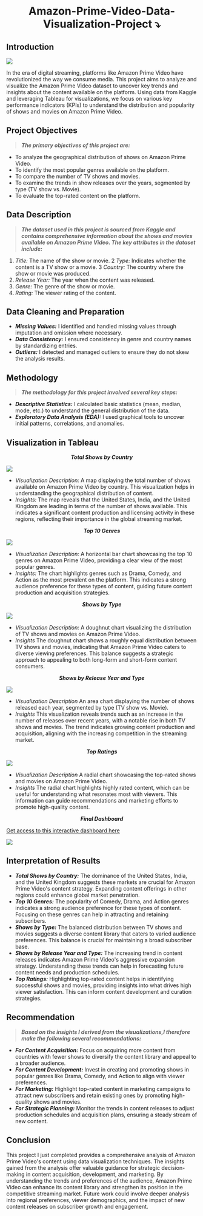 # <p align = 'center'> Amazon-Prime-Video-Data-Visualization-Project ⤵️ </p>

## Introduction

![](https://github.com/paragon-tech001/Amazon-Prime-Video-Data-Visualization-Project/blob/main/Prime%20video%20logo.png)

In the era of digital streaming, platforms like Amazon Prime Video have revolutionized the way we consume media. This project aims to analyze and visualize the Amazon Prime Video dataset to uncover key trends and insights about the content available on the platform. Using data from Kaggle and leveraging Tableau for visualizations, we focus on various key performance indicators (KPIs) to understand the distribution and popularity of shows and movies on Amazon Prime Video.


## Project Objectives

>**_The primary objectives of this project are:_**
- To analyze the geographical distribution of shows on Amazon Prime Video.
- To identify the most popular genres available on the platform.
- To compare the number of TV shows and movies.
- To examine the trends in show releases over the years, segmented by type (TV show vs. Movie).
- To evaluate the top-rated content on the platform.

## Data Description

>**_The dataset used in this project is sourced from Kaggle and contains comprehensive information about the shows and movies available on Amazon Prime Video. The key attributes in the dataset include:_**
1. _Title:_ The name of the show or movie.
2 _Type:_ Indicates whether the content is a TV show or a movie.
3 _Country:_ The country where the show or movie was produced.
4. _Release Year:_ The year when the content was released.
5. _Genre:_ The genre of the show or movie.
6. _Rating:_ The viewer rating of the content.

## Data Cleaning and Preparation

- **_Missing Values:_** I identified and handled missing values through imputation and omission where necessary.
- **_Data Consistency:_** I ensured consistency in genre and country names by standardizing entries.
- **_Outliers:_** I detected and managed outliers to ensure they do not skew the analysis results.

## Methodology
>**_The methodology for this project involved several key steps:_**

- **_Descriptive Statistics:_** I calculated basic statistics (mean, median, mode, etc.) to understand the general distribution of the data.
- **_Exploratory Data Analysis (EDA):_** I used graphical tools to uncover initial patterns, correlations, and anomalies.

## Visualization in Tableau

 **_<p align = 'center'> Total Shows by Country </p>_**

 ![](https://github.com/paragon-tech001/Amazon-Prime-Video-Data-Visualization-Project/blob/main/Total%20shows%20by%20country.PNG)

- _Visualization Description:_
A map displaying the total number of shows available on Amazon Prime Video by country. This visualization helps in understanding the geographical distribution of content.
- _Insights:_
The map reveals that the United States, India, and the United Kingdom are leading in terms of the number of shows available. This indicates a significant content production and licensing activity in these regions, reflecting their importance in the global streaming market.

**_<p align = 'center'> Top 10 Genres </p>_**

![](https://github.com/paragon-tech001/Amazon-Prime-Video-Data-Visualization-Project/blob/main/Top%2010%20genre.PNG)

- _Visualization Description:_
A horizontal bar chart showcasing the top 10 genres on Amazon Prime Video, providing a clear view of the most popular genres.
- _Insights:_
The chart highlights genres such as Drama, Comedy, and Action as the most prevalent on the platform. This indicates a strong audience preference for these types of content, guiding future content production and acquisition strategies.

 **_<p align = 'center'> Shows by Type </p>_**

![](https://github.com/paragon-tech001/Amazon-Prime-Video-Data-Visualization-Project/blob/main/Shows%20by%20type.PNG)

- _Visualization Description:_
A doughnut chart visualizing the distribution of TV shows and movies on Amazon Prime Video.
- _Insights_
The doughnut chart shows a roughly equal distribution between TV shows and movies, indicating that Amazon Prime Video caters to diverse viewing preferences. This balance suggests a strategic approach to appealing to both long-form and short-form content consumers.

**_<p align = 'center'> Shows by Release Year and Type </p>_**

![](https://github.com/paragon-tech001/Amazon-Prime-Video-Data-Visualization-Project/blob/main/Shows%20by%20release%20year%20and%20type.PNG)

- _Visualization Description_
An area chart displaying the number of shows released each year, segmented by type (TV show vs. Movie).
- _Insights_
This visualization reveals trends such as an increase in the number of releases over recent years, with a notable rise in both TV shows and movies. The trend indicates growing content production and acquisition, aligning with the increasing competition in the streaming market.

**_<p align = 'center'> Top Ratings </p>_**

![](https://github.com/paragon-tech001/Amazon-Prime-Video-Data-Visualization-Project/blob/main/Top%20ratings.PNG)

- _Visualization Description_
A radial chart showcasing the top-rated shows and movies on Amazon Prime Video.
- _Insights_
The radial chart highlights highly rated content, which can be useful for understanding what resonates most with viewers. This information can guide recommendations and marketing efforts to promote high-quality content.

**_<p align = 'center'> Final Dashboard </p>_**

[Get access to this interactive dashboard here ](https://public.tableau.com/app/profile/azeez.olasupo/viz/AmazonPrimeVideoDashboard_17118519823610/AmazonPrimeVideoDashboard)

![](https://github.com/paragon-tech001/Amazon-Prime-Video-Data-Visualization-Project/blob/main/Amazon%20Prime%20Video%20Dashboard.png)

## Interpretation of Results

- **_Total Shows by Country:_** The dominance of the United States, India, and the United Kingdom suggests these markets are crucial for Amazon Prime Video's content strategy. Expanding content offerings in other regions could enhance global market penetration.
- **_Top 10 Genres:_** The popularity of  Comedy, Drama, and Action genres indicates a strong audience preference for these types of content. Focusing on these genres can help in attracting and retaining subscribers.
- **_Shows by Type:_** The balanced distribution between TV shows and movies suggests a diverse content library that caters to varied audience preferences. This balance is crucial for maintaining a broad subscriber base.
- **_Shows by Release Year and Type:_** The increasing trend in content releases indicates Amazon Prime Video's aggressive expansion strategy. Understanding these trends can help in forecasting future content needs and production schedules.
- **_Top Ratings:_** Highlighting top-rated content helps in identifying successful shows and movies, providing insights into what drives high viewer satisfaction. This can inform content development and curation strategies.

## Recommendation

>**_Based on the insights I derived from the visualizations,I therefore make the following several recommendations:_**
- **_For Content Acquisition:_** Focus on acquiring more content from countries with fewer shows to diversify the content library and appeal to a broader audience.
- **_For Content Development:_** Invest in creating and promoting shows in popular genres like Drama, Comedy, and Action to align with viewer preferences.
- **_For Marketing:_** Highlight top-rated content in marketing campaigns to attract new subscribers and retain existing ones by promoting high-quality shows and movies.
- **_For Strategic Planning:_** Monitor the trends in content releases to adjust production schedules and acquisition plans, ensuring a steady stream of new content.

## Conclusion

This project I just completed provides a comprehensive analysis of Amazon Prime Video's content using data visualization techniques. The insights gained from the analysis offer valuable guidance for strategic decision-making in content acquisition, development, and marketing. By understanding the trends and preferences of the audience, Amazon Prime Video can enhance its content library and strengthen its position in the competitive streaming market. Future work could involve deeper analysis into regional preferences, viewer demographics, and the impact of new content releases on subscriber growth and engagement.
